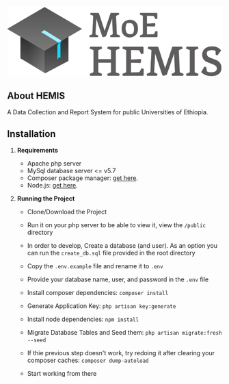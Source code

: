 ![Moe HEMIS](logo.png)

## About HEMIS

A Data Collection and Report System for public Universities of Ethiopia.

## Installation

1. **Requirements**
    * Apache php server
    * MySql database server <= v5.7
    * Composer package manager: [get here](https://getcomposer.org/download/).
    * Node.js: [get here](https://nodejs.org/en/download/).

2. **Running the Project**

    * Clone/Download the Project 
    * Run it on your php server to be able to view it, view the `/public` directory
    * In order to develop, Create a database (and user). As an option you can run the `create_db.sql` file provided in the root directory
    * Copy the `.env.example` file and rename it to `.env`
    * Provide your database name, user, and password in the `.env` file

    * Install composer dependencies: `composer install`
    * Generate Application Key: `php artisan key:generate`
    * Install node dependencies: `npm install`
    * Migrate Database Tables and Seed them: `php artisan migrate:fresh --seed`
    * If thie previous step doesn't work, try redoing it after clearing your composer caches: `composer dump-autoload`
    * Start working from there
